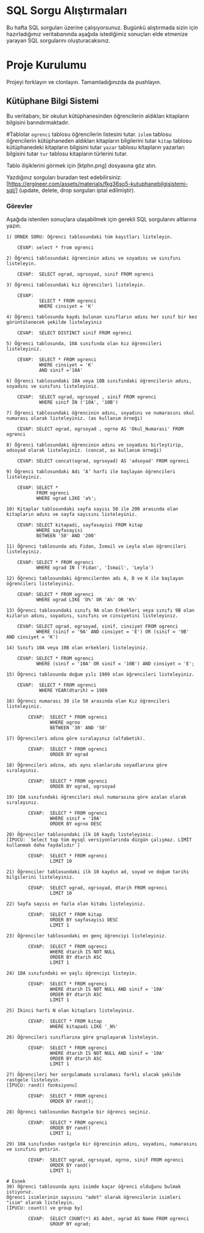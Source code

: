 # SQL Sorgu Alıştırmaları

Bu hafta SQL sorguları üzerine çalışıyorsunuz. Bugünkü alıştırmada sizin için hazırladığımız veritabanında aşağıda istediğimiz sonuçları elde etmenize yarayan SQL sorgularını oluşturacaksınız.

# Proje Kurulumu
Projeyi forklayın ve clonlayın. Tamamladığınızda da pushlayın.

## Kütüphane Bilgi Sistemi

Bu veritabanı, bir okulun kütüphanesinden öğrencilerin aldıkları kitapların bilgisini barındırmaktadır.

#Tablolar 
`ogrenci` tablosu öğrencilerin listesini tutar.
`islem` tablosu öğrencilerin kütüphaneden aldıkları kitapların bilgilerini tutar
`kitap` tablosu kütüphanedeki kitapların bilgisini tutar
`yazar` tablosu kitapların yazarları bilgisini tutar
`tur` tablosu kitapların türlerini tutar.

Tablo ilişiklerini görmek için [ktphn.png] dosyasına göz atın.

Yazdığınız sorguları buradan test edebilirsiniz: [https://ergineer.com/assets/materials/fkg36so5-kutuphanebilgisistemi-sql/] (update, delete, drop sorguları iptal edilmiştir).

### Görevler

Aşağıda istenilen sonuçlara ulaşabilmek için gerekli SQL sorgularını altlarına yazın. 


	1) ÖRNEK SORU: Öğrenci tablosundaki tüm kayıtları listeleyin.
	
		CEVAP: select * from ogrenci
	
	2) Öğrenci tablosundaki öğrencinin adını ve soyadını ve sınıfını listeleyin.
	
        CEVAP:  SELECT ograd, ogrsoyad, sinif FROM ogrenci
	
	3) Öğrenci tablosundaki kız öğrencileri listeleyin. 

        CEVAP: 	
                SELECT * FROM ogrenci
                WHERE cinsiyet = 'K'
	
	4) Öğrenci tablosunda kaydı bulunan sınıfların adını her sınıf bir kez görüntülenecek şekilde listeleyiniz
	
	    CEVAP: 	SELECT DISTINCT sinif FROM ogrenci

	5) Öğrenci tablosunda, 10A sınıfında olan kız öğrencileri listeleyiniz.
	
        CEVAP: 	SELECT * FROM ogrenci
                WHERE cinsiyet = 'K'
                AND sinif ='10A'
	
	6) Öğrenci tablosundaki 10A veya 10B sınıfındaki öğrencilerin adını, soyadını ve sınıfını listeleyiniz.
	
        CEVAP:  SELECT ograd, ogrsoyad , sinif FROM ogrenci
                WHERE sinif IN ('10A', '10B')

	7) Öğrenci tablosundaki öğrencinin adını, soyadını ve numarasını okul numarası olarak listeleyiniz. (as kullanım örneği)
	
        CEVAP: SELECT ograd, ogrsoyad , ogrno AS 'Okul_Numarasi' FROM ogrenci
	
	8) Öğrenci tablosundaki öğrencinin adını ve soyadını birleştirip, adsoyad olarak listeleyiniz. (concat, as kullanım örneği)
	
        CEVAP: SELECT concat(ograd, ogrsoyad) AS 'adsoyad' FROM ogrenci

	9) Öğrenci tablosundaki Adı ‘A’ harfi ile başlayan öğrencileri listeleyiniz.
	
        CEVAP: SELECT *
               FROM ogrenci
               WHERE ograd LIKE 'a%';

	10) Kitaplar tablosundaki sayfa sayısı 50 ile 200 arasında olan kitapların adını ve sayfa sayısını listeleyiniz.

        CEVAP: SELECT kitapadi, sayfasayisi FROM kitap
               WHERE sayfasayisi
               BETWEEN '50' AND '200'

	11) Öğrenci tablosunda adı Fidan, İsmail ve Leyla olan öğrencileri listeleyiniz.
	
        CEVAP: SELECT * FROM ogrenci
               WHERE ograd IN ('Fidan', 'İsmail', 'Leyla')
	
	12) Öğrenci tablosundaki öğrencilerden adı A, D ve K ile başlayan öğrencileri listeleyiniz.
	
        CEVAP: SELECT * FROM ogrenci
               WHERE ograd LIKE 'D%' OR 'A%' OR 'K%' 	    

	13) Öğrenci tablosundaki sınıfı 9A olan Erkekleri veya sınıfı 9B olan kızların adını, soyadını, sınıfını ve cinsiyetini listeleyiniz.
	
        CEVAP: SELECT ograd, ogrsoyad, sinif, cinsiyet FROM ogrenci
               WHERE (sinif = '9A' AND cinsiyet = 'E') OR (sinif = '9B' AND cinsiyet = 'K')

	14) Sınıfı 10A veya 10B olan erkekleri listeleyiniz.
	
	    CEVAP: SELECT * FROM ogrenci
               WHERE (sinif = '10A' OR sinif = '10B') AND cinsiyet = 'E';

	15) Öğrenci tablosunda doğum yılı 1989 olan öğrencileri listeleyiniz.

        CEVAP: 	SELECT * FROM ogrenci
                WHERE YEAR(dtarih) = 1989

	16) Öğrenci numarası 30 ile 50 arasında olan Kız öğrencileri listeleyiniz.
	
	        CEVAP: 	SELECT * FROM ogrenci
                    WHERE ogrno
                    BETWEEN '30' AND '50'

	17) Öğrencileri adına göre sıralayınız (alfabetik).

	        CEVAP: 	SELECT * FROM ogrenci
                    ORDER BY ograd 	
	
	18) Öğrencileri adına, adı aynı olanlarıda soyadlarına göre sıralayınız.
	
	        CEVAP: 	SELECT * FROM ogrenci
                    ORDER BY ograd, ogrsoyad
	
	19) 10A sınıfındaki öğrencileri okul numarasına göre azalan olarak sıralayınız.
	
	        CEVAP: 	SELECT * FROM ogrenci
                    WHERE sinif = '10A'
                    ORDER BY ogrno DESC
	
	20) Öğrenciler tablosundaki ilk 10 kaydı listeleyiniz.
	[İPUCU: `Select top tüm mysql versiyonlarında düzgün çalışmaz. LİMİT kullanmak daha faydalıdır`]

	        CEVAP: 	SELECT * FROM ogrenci
                    LIMIT 10
	
	21) Öğrenciler tablosundaki ilk 10 kaydın ad, soyad ve doğum tarihi bilgilerini listeleyiniz.
	
	        CEVAP: 	SELECT ograd, ogrsoyad, dtarih FROM ogrenci
                    LIMIT 10
	
	22) Sayfa sayısı en fazla olan kitabı listeleyiniz.

	        CEVAP: 	SELECT * FROM kitap
                    ORDER BY sayfasayisi DESC
                    LIMIT 1

	23) Öğrenciler tablosundaki en genç öğrenciyi listeleyiniz.

	        CEVAP: 	SELECT * FROM ogrenci
                    WHERE dtarih IS NOT NULL
                    ORDER BY dtarih ASC
                    LIMIT 1

	24) 10A sınıfındaki en yaşlı öğrenciyi listeyin.

	        CEVAP: 	SELECT * FROM ogrenci
                    WHERE dtarih IS NOT NULL AND sinif = '10A'
                    ORDER BY dtarih ASC
                    LIMIT 1
	
	25) İkinci harfi N olan kitapları listeleyiniz.

	        CEVAP: 	SELECT * FROM kitap
                    WHERE kitapadi LIKE '_N%'
	
	26) Öğrencileri sınıflarına göre gruplayarak listeleyin.
	
	        CEVAP: 	SELECT * FROM ogrenci
                    WHERE dtarih IS NOT NULL AND sinif = '10A'
                    ORDER BY dtarih ASC
                    LIMIT 1
	
	27) Öğrencileri her sorgulamada sıralaması farklı olacak şekilde rastgele listeleyin. 
	[İPUCU: rand() fonksiyonu]

	        CEVAP: 	SELECT * FROM ogrenci
                    ORDER BY rand();
	
	28) Öğrenci tablosundan Rastgele bir öğrenci seçiniz.
	
	        CEVAP: 	SELECT * FROM ogrenci
                    ORDER BY rand()
                    LIMIT 1;
	
	29) 10A sınıfından rastgele bir öğrencinin adını, soyadını, numarasını ve sınıfını getirin.
	
	        CEVAP: 	SELECT ograd, ogrsoyad, ogrno, sinif FROM ogrenci
                    ORDER BY rand()
                    LIMIT 1;
	
	# Esnek
	30) Öğrenci tablosunda aynı isimde kaçar öğrenci olduğunu bulmak istiyoruz. 
	Öğrenci isimlerinin sayısını "adet" olarak öğrencilerin isimleri "isim" olarak listeleyin. 
	[İPUCU: count() ve group by]

            CEVAP: 	SELECT COUNT(*) AS Adet, ograd AS Name FROM ogrenci
                    GROUP BY ograd;



